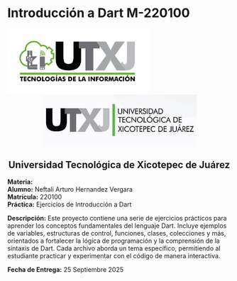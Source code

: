 
# Introducción a Dart M-220100

<p align="center">
	<img src="images/ticlogo.jpg" alt="TIC Logo" width="320" style="display:inline-block; vertical-align:middle; margin-right:800px;"/>
	<img src="images/utxjlogo.jpg" alt="UTXJ Logo" width="350" style="display:inline-block; vertical-align:middle;"/>
</p>

<div align="center"><h2>Universidad Tecnológica de Xicotepec de Juárez</h2></div>

**Materia:**   
**Alumno:** Neftali Arturo Hernandez Vergara  
**Matrícula:** 220100  
**Práctica:** Ejercicios de Introducción a Dart  

**Descripción:** Este proyecto contiene una serie de ejercicios prácticos para aprender los conceptos fundamentales del lenguaje Dart. Incluye ejemplos de variables, estructuras de control, funciones, clases, colecciones y más, orientados a fortalecer la lógica de programación y la comprensión de la sintaxis de Dart. Cada archivo aborda un tema específico, permitiendo al estudiante practicar y experimentar con el código de manera interactiva.

**Fecha de Entrega:** 25 Septiembre 2025
